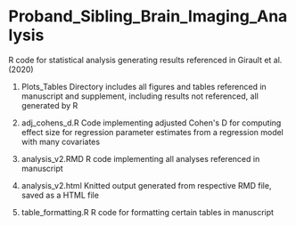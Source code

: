 # Proband_Sibling_Brain_Imaging_Analysis
R code for statistical analysis generating results referenced in Girault et al. (2020)
  
1) Plots_Tables
Directory includes all figures and tables referenced in manuscript and supplement, including results not referenced, all generated by R

2) adj_cohens_d.R
Code implementing adjusted Cohen's D for computing effect size for regression parameter estimates from a regression model with many covariates

3) analysis_v2.RMD
R code implementing all analyses referenced in manuscript

4) analysis_v2.html
Knitted output generated from respective RMD file, saved as a HTML file

5) table_formatting.R
R code for formatting certain tables in manuscript
